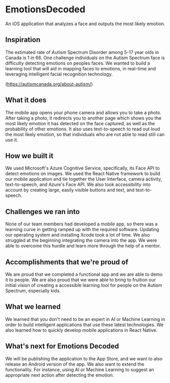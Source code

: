 # EmotionsDecoded

An iOS application that analyzes a face and outputs the most likely emotion.

## Inspiration
The estimated rate of Autism Spectrum Disorder among 5-17 year olds in Canada is 1 in 66. One challenge individuals on the Autism Spectrum face is difficulty detecting emotions on peoples faces. We wanted to build a learning tool that will aid in mapping faces to emotions, in real-time and leveraging intelligent facial recognition technology.

(https://autismcanada.org/about-autism/)

## What it does
The mobile app opens your phone camera and allows you to take a photo. After taking a photo, it redirects you to another page which shows you the most likely emotion it has detected on the face captured, as well as the probability of other emotions. It also uses text-to-speech to read out loud the most likely emotion, so that individuals who are not able to read still can use it.

## How we built it
We used Microsoft's Azure Cognitive Service, specifically, its Face API to detect emotions on images. We used the React Native framework to build our mobile application and tie together the User Interface, camera activity, text-to-speech, and Azure's Face API. We also took accessibility into account by creating large, easily visible buttons and text, and text-to-speech.

## Challenges we ran into
None of our team members had developed a mobile app, so there was a learning curve in getting ramped up with the required software. Updating our operating system and installing Xcode took a lot of time. We also struggled at the beginning integrating the camera into the app. We were able to overcome this hurdle and learn more through the help of a mentor.

## Accomplishments that we're proud of
We are proud that we completed a functional app and we are able to demo it to people. We are also proud that we were able to bring to fruition our initial vision of creating a accessible learning tool for people on the Autism Spectrum, especially kids.

## What we learned
We learned that you don't need to be an expert in AI or Machine Learning in order to build intelligent applications that use these latest technologies. We also learned how to quickly develop mobile applications in React Native.

## What's next for Emotions Decoded
We will be publishing the application to the App Store, and we want to also release an Android version of the app. We also want to extend the functionality. For instance, using AI or Machine Learning to suggest an appropriate next action after detecting the emotion.
